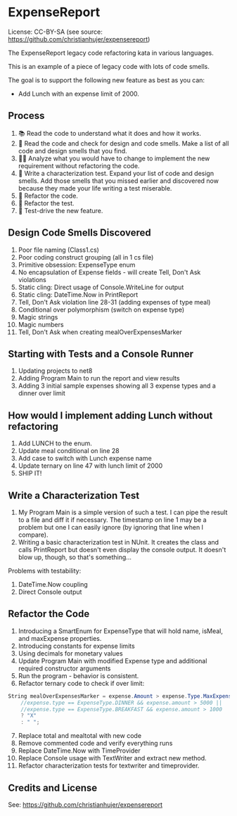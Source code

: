 # ExpenseReport

License: CC-BY-SA (see source: https://github.com/christianhujer/expensereport)

The ExpenseReport legacy code refactoring kata in various languages.

This is an example of a piece of legacy code with lots of code smells.

The goal is to support the following new feature as best as you can:
* Add Lunch with an expense limit of 2000.

## Process

1. 📚 Read the code to understand what it does and how it works.
2. 🦨 Read the code and check for design and code smells. Make a list of all code and design smells that you find.
3. 🧑‍🔬 Analyze what you would have to change to implement the new requirement without refactoring the code.
4. 🧪 Write a characterization test. Expand your list of code and design smells. Add those smells that you missed earlier and discovered now because they made your life writing a test miserable.
5. 🔧 Refactor the code.
6. 🔧 Refactor the test.
7. 👼 Test-drive the new feature.

## Design Code Smells Discovered

1. Poor file naming (Class1.cs)
2. Poor coding construct grouping (all in 1 cs file)
3. Primitive obsession: ExpenseType enum
4. No encapsulation of Expense fields - will create Tell, Don't Ask violations
5. Static cling: Direct usage of Console.WriteLine for output
6. Static cling: DateTime.Now in PrintReport
7. Tell, Don't Ask violation line 28-31 (adding expenses of type meal)
8. Conditional over polymorphism (switch on expense type)
9. Magic strings
10. Magic numbers
11. Tell, Don't Ask when creating mealOverExpensesMarker

## Starting with Tests and a Console Runner

1. Updating projects to net8
2. Adding Program Main to run the report and view results
3. Adding 3 initial sample expenses showing all 3 expense types and a dinner over limit

## How would I implement adding Lunch without refactoring

1. Add LUNCH to the enum.
2. Update meal conditional on line 28
3. Add case to switch with Lunch expense name
4. Update ternary on line 47 with lunch limit of 2000
5. SHIP IT!

## Write a Characterization Test

1. My Program Main is a simple version of such a test. I can pipe the result to a file and diff it if necessary. The timestamp on line 1 may be a problem but one I can easily ignore (by ignoring that line when I compare).
2. Writing a basic characterization test in NUnit. It creates the class and calls PrintReport but doesn't even display the console output. It doesn't blow up, though, so that's something...

Problems with testability:

1. DateTime.Now coupling
2. Direct Console output

## Refactor the Code

1. Introducing a SmartEnum for ExpenseType that will hold name, isMeal, and maxExpense properties.
2. Introducing constants for expense limits
3. Using decimals for monetary values
4. Update Program Main with modified Expense type and additional required constructor arguments
5. Run the program - behavior is consistent.
6. Refactor ternary code to check if over limit:

```csharp
String mealOverExpensesMarker = expense.Amount > expense.Type.MaxExpense
    //expense.type == ExpenseType.DINNER && expense.amount > 5000 ||
    //expense.type == ExpenseType.BREAKFAST && expense.amount > 1000
    ? "X"
    : " ";
```

7. Replace total and mealtotal with new code
8. Remove commented code and verify everything runs
9. Replace DateTime.Now with TimeProvider
10. Replace Console usage with TextWriter and extract new method.
11. Refactor characterization tests for textwriter and timeprovider.

## Credits and License

See: https://github.com/christianhujer/expensereport
